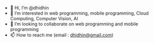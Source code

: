 - 👋 Hi, I’m @dhidhin
- 👀 I’m interested in web programming, mobile programming, Cloud Computing, Computer Vision, AI
- 💞️ I’m looking to collaborate on web programming and mobile programming
- 📫 How to reach me (email : dhidhin@gmail.com)

<!---
dhidhin/dhidhin is a ✨ special ✨ repository because its `README.md` (this file) appears on your GitHub profile.
You can click the Preview link to take a look at your changes.
--->
